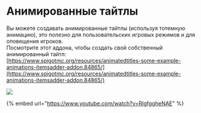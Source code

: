 # Анимированные тайтлы



Вы можете создавать анимированные тайтлы (используя тотемную анимацию), это полезно для пользовательских игровых режимов и для оповещения игроков.\
Посмотрите этот аддона, чтобы создать свой собственный анимированный тайтл: [https://www.spigotmc.org/resources/animatedtitles-some-example-animations-itemsadder-addon.84865/](https://www.spigotmc.org/resources/animatedtitles-some-example-animations-itemsadder-addon.84865/)

![](<../../../.gitbook/assets/image (28).png>)

{% embed url="https://www.youtube.com/watch?v=RlgfggheNAE" %}

